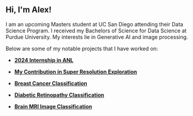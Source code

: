 ## Hi, I'm Alex! 

I am an upcoming Masters student at UC San Diego attending their Data Science Program. I received my Bachelors of Science for Data Science at Purdue University. My interests lie in Generative AI and image processing.

Below are some of my notable projects that I have worked on:

- [**2024 Internship in ANL**](https://github.com/kneshio/summer2024/tree/main/alex)

- [**My Contribution in Super Resolution Exploration**](https://sagecontinuum.org/science/recent/super-resolution)

- [**Breast Cancer Classification**](https://github.com/kneshio/Breast-Cancer)

- [**Diabetic Retinopathy Classification**](https://github.com/kneshio/Diabetic-Retinopathy)

- [**Brain MRI Image Classification**](https://github.com/kneshio/Brain-MRI) 


<!--
**kneshio/kneshio** is a ✨ _special_ ✨ repository because its `README.md` (this file) appears on your GitHub profile.

Here are some ideas to get you started:



- 🔭 I’m currently working on ...
- 🌱 I’m currently learning ...
- 👯 I’m looking to collaborate on ...
- 🤔 I’m looking for help with ...
- 💬 Ask me about ...
- 📫 How to reach me: ...
- 😄 Pronouns: ...
- ⚡ Fun fact: ...
-->
